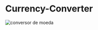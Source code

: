 # Currency-Converter

![conversor de moeda](https://github.com/user-attachments/assets/731a36d8-540c-4bc1-ac06-26c7b6c8bedd)
